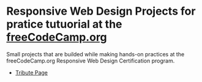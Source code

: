 # Responsive Web Design Projects for pratice tutuorial at the  [freeCodeCamp.org](https://www.freecodecamp.org/)

Small projects that are builded while making hands-on practices at the freeCodeCamp.org Responsive Web Design Certification program.

-   [Tribute Page](https://seyitalitek.github.io/responsiveWebDesignProjectsfreeCodeCamp/tribute-page/index.html)

